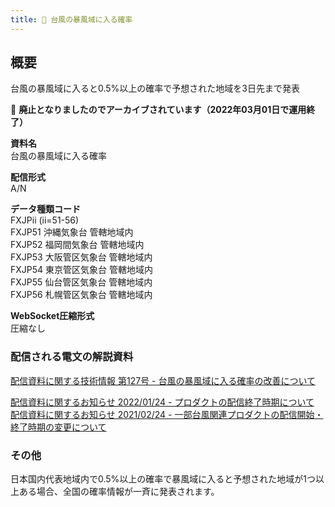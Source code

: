 ```yaml
---
title: 🚫 台風の暴風域に入る確率
---
```


## 概要

台風の暴風域に入ると0.5%以上の確率で予想された地域を3日先まで発表

&#x1f6ab; **廃止となりましたのでアーカイブされています（2022年03月01日で運用終了）**

**資料名** <br/>
台風の暴風域に入る確率

**配信形式** <br/>
A/N

**データ種類コード** <br/>
FXJPii (ii=51-56) <br/>
FXJP51 沖縄気象台 管轄地域内 <br/>
FXJP52 福岡間気象台 管轄地域内 <br/>
FXJP53 大阪管区気象台 管轄地域内 <br/>
FXJP54 東京管区気象台 管轄地域内 <br/>
FXJP55 仙台管区気象台 管轄地域内 <br/>
FXJP56 札幌管区気象台 管轄地域内

**WebSocket圧縮形式** <br/>
圧縮なし

### 配信される電文の解説資料

[配信資料に関する技術情報 第127号 - 台風の暴風域に入る確率の改善について](https://dmdata.jp/docs/jma/technical/127.pdf)

[配信資料に関するお知らせ 2022/01/24 - プロダクトの配信終了時期について](https://dmdata.jp/docs/jma/notice/20220201a.pdf) <br/>
[配信資料に関するお知らせ 2021/02/24 - 一部台風関連プロダクトの配信開始・終了時期の変更について](https://dmdata.jp/docs/jma/notice/20210224c.pdf)

### その他

日本国内代表地域内で0.5%以上の確率で暴風域に入ると予想された地域が1つ以上ある場合、全国の確率情報が一斉に発表されます。
